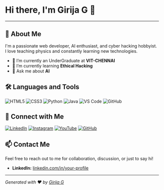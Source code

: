 # Hi there, I'm Girija G 👋
_____________________________________________________________________________________________________________________________________________________________________

## 🚀 About Me
I'm a passionate web developer, AI enthusiast, and cyber hacking hobbyist. I love teaching physics and constantly learning new technologies.

- 🔭 I’m currently an UnderGraduate at **VIT-CHENNAI**
- 🌱 I’m currently learning **Ethical Hacking**
- 💬 Ask me about **AI**


## 🛠️ Languages and Tools
![HTML5](https://img.shields.io/badge/-HTML5-E34F26?style=flat&logo=html5&logoColor=white)
![CSS3](https://img.shields.io/badge/-CSS3-1572B6?style=flat&logo=css3&logoColor=white)
![Python](https://img.shields.io/badge/-Python-3776AB?style=flat&logo=python&logoColor=white)
![Java](https://img.shields.io/badge/-Java-007396?style=flat&logo=java&logoColor=white)
![VS Code](https://img.shields.io/badge/-VS_Code-007ACC?style=flat&logo=visual-studio-code&logoColor=white)
![GitHub](https://img.shields.io/badge/-GitHub-181717?style=flat&logo=github&logoColor=white)



## 🔗 Connect with Me
[![LinkedIn](https://img.shields.io/badge/-LinkedIn-0077B5?style=flat&logo=linkedin&logoColor=white)](https://www.linkedin.com/in/girijageddavalasa/)
[![Instagram](https://img.shields.io/badge/-Instagram-E4405F?style=flat&logo=instagram&logoColor=white)](https://www.instagram.com/mynamestgija/)
[![YouTube](https://img.shields.io/badge/-YouTube-FF0000?style=flat&logo=youtube&logoColor=white)](https://www.youtube.com/@fatherindia1313)
[![GitHub](https://img.shields.io/badge/-GitHub-181717?style=flat&logo=github&logoColor=white)](https://github.com/girijageddavalasa)


## 📫 Contact Me
Feel free to reach out to me for collaboration, discussion, or just to say hi!

- **LinkedIn:** [linkedin.com/in/your-profile](https://www.linkedin.com/in/girijageddavalasa/)



---

*Generated with ❤️ by [Girija G](https://github.com/girijageddavalasa)*
